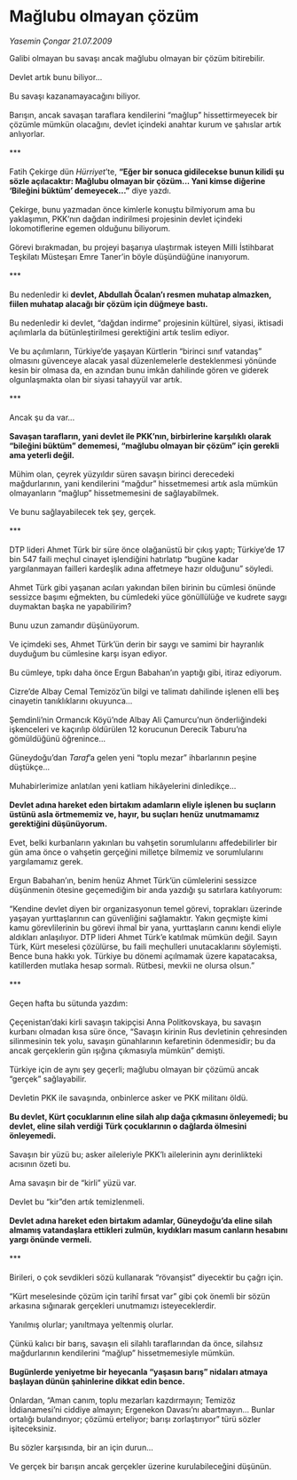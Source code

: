 # Mağlubu olmayan çözüm

*Yasemin Çongar 21.07.2009*

<div class="taraf_structure_2col_1zq">
<div class="margen_n">



 <p>Galibi olmayan bu savaşı ancak mağlubu olmayan bir çözüm bitirebilir. <br/><br/>Devlet artık bunu biliyor... <br/><br/>Bu savaşı kazanamayacağını biliyor. <br/><br/>Barışın, ancak savaşan taraflara kendilerini “mağlup” hissettirmeyecek bir çözümle mümkün olacağını, devlet içindeki anahtar kurum ve şahıslar artık anlıyorlar. <br/><br/>*** <br/><br/>Fatih Çekirge dün <i>Hürriyet</i>’te, <b>“Eğer bir sonuca gidilecekse bunun kilidi şu sözle açılacaktır: Mağlubu olmayan bir çözüm... Yani kimse diğerine ‘Bileğini büktüm’ demeyecek...”</b> diye yazdı. <br/><br/>Çekirge, bunu yazmadan önce kimlerle konuştu bilmiyorum ama bu yaklaşımın, PKK’nın dağdan indirilmesi projesinin devlet içindeki lokomotiflerine egemen olduğunu biliyorum. <br/><br/>Görevi bırakmadan, bu projeyi başarıya ulaştırmak isteyen Milli İstihbarat Teşkilatı Müsteşarı Emre Taner’in böyle düşündüğüne inanıyorum. <br/><br/>*** <br/><br/>Bu nedenledir ki <b>devlet, Abdullah Öcalan’ı resmen muhatap almazken, fiilen muhatap alacağı bir çözüm için düğmeye bastı.</b> <br/><br/>Bu nedenledir ki devlet, “dağdan indirme” projesinin kültürel, siyasi, iktisadi açılımlarla da bütünleştirilmesi gerektiğini artık teslim ediyor. <br/><br/>Ve bu açılımların, Türkiye’de yaşayan Kürtlerin “birinci sınıf vatandaş” olmasını güvenceye alacak yasal düzenlemelerle desteklenmesi yönünde kesin bir olmasa da, en azından bunu imkân dahilinde gören ve giderek olgunlaşmakta olan bir siyasi tahayyül var artık. <br/><br/>*** <br/><br/>Ancak şu da var...<b> <br/><br/>Savaşan tarafların, yani devlet ile PKK’nın, birbirlerine karşılıklı olarak “bileğini büktüm” dememesi, “mağlubu olmayan bir çözüm” için gerekli ama yeterli değil.</b> <br/><br/>Mühim olan, çeyrek yüzyıldır süren savaşın birinci derecedeki mağdurlarının, yani kendilerini “mağdur” hissetmemesi artık asla mümkün olmayanların “mağlup” hissetmemesini de sağlayabilmek. <br/><br/>Ve bunu sağlayabilecek tek şey, gerçek. <br/><br/>*** <br/><br/>DTP lideri Ahmet Türk bir süre önce olağanüstü bir çıkış yaptı; Türkiye’de 17 bin 547 faili meçhul cinayet işlendiğini hatırlatıp “bugüne kadar yargılanmayan failleri kardeşlik adına affetmeye hazır olduğunu” söyledi. <br/><br/>Ahmet Türk gibi yaşanan acıları yakından bilen birinin bu cümlesi önünde sessizce başımı eğmekten, bu cümledeki yüce gönüllülüğe ve kudrete saygı duymaktan başka ne yapabilirim? <br/><br/>Bunu uzun zamandır düşünüyorum. <br/><br/>Ve içimdeki ses, Ahmet Türk’ün derin bir saygı ve samimi bir hayranlık duyduğum bu cümlesine karşı isyan ediyor. <br/><br/>Bu cümleye, tıpkı daha önce Ergun Babahan’ın yaptığı gibi, itiraz ediyorum. <br/><br/>Cizre’de Albay Cemal Temizöz’ün bilgi ve talimatı dahilinde işlenen elli beş cinayetin tanıklıklarını okuyunca... <br/><br/>Şemdinli’nin Ormancık Köyü’nde Albay Ali Çamurcu’nun önderliğindeki işkenceleri ve kaçırılıp öldürülen 12 korucunun Derecik Taburu’na gömüldüğünü öğrenince... <br/><br/>Güneydoğu’dan <i>Taraf</i>’a gelen yeni “toplu mezar” ihbarlarının peşine düştükçe... <br/><br/>Muhabirlerimize anlatılan yeni katliam hikâyelerini dinledikçe... <b><br/><br/>Devlet adına hareket eden birtakım adamların eliyle işlenen bu suçların üstünü asla örtmememiz ve, hayır, bu suçları henüz unutmamamız gerektiğini düşünüyorum.</b> <br/><br/>Evet, belki kurbanların yakınları bu vahşetin sorumlularını affedebilirler bir gün ama önce o vahşetin gerçeğini milletçe bilmemiz ve sorumlularını yargılamamız gerek. <br/><br/>Ergun Babahan’ın, benim henüz Ahmet Türk’ün cümlelerini sessizce düşünmenin ötesine geçemediğim bir anda yazdığı şu satırlara katılıyorum: <br/><br/>“Kendine devlet diyen bir organizasyonun temel görevi, toprakları üzerinde yaşayan yurttaşlarının can güvenliğini sağlamaktır. Yakın geçmişte kimi kamu görevlilerinin bu görevi ihmal bir yana, yurttaşların canını kendi eliyle aldıkları anlaşılıyor. DTP lideri Ahmet Türk’e katılmak mümkün değil. Sayın Türk, Kürt meselesi çözülürse, bu faili meçhulleri unutacaklarını söylemişti. Bence buna hakkı yok. Türkiye bu dönemi açılmamak üzere kapatacaksa, katillerden mutlaka hesap sormalı. Rütbesi, mevkii ne olursa olsun.” <br/><br/>*** <br/><br/>Geçen hafta bu sütunda yazdım: <br/><br/>Çeçenistan’daki kirli savaşın takipçisi Anna Politkovskaya, bu savaşın kurbanı olmadan kısa süre önce, “Savaşın kirinin Rus devletinin çehresinden silinmesinin tek yolu, savaşın günahlarının kefaretinin ödenmesidir; bu da ancak gerçeklerin gün ışığına çıkmasıyla mümkün” demişti. <br/><br/>Türkiye için de aynı şey geçerli; mağlubu olmayan bir çözümü ancak “gerçek” sağlayabilir. <br/><br/>Devletin PKK ile savaşında, onbinlerce asker ve PKK militanı öldü.<b> <br/><br/>Bu devlet, Kürt çocuklarının eline silah alıp dağa çıkmasını önleyemedi; bu devlet, eline silah verdiği Türk çocuklarının o dağlarda ölmesini önleyemedi.</b> <br/><br/>Savaşın bir yüzü bu; asker aileleriyle PKK’lı ailelerinin aynı derinlikteki acısının özeti bu. <br/><br/>Ama savaşın bir de “kirli” yüzü var. <br/><br/>Devlet bu “kir”den artık temizlenmeli.<b> <br/><br/>Devlet adına hareket eden birtakım adamlar, Güneydoğu’da eline silah almamış vatandaşlara ettikleri zulmün, kıydıkları masum canların hesabını yargı önünde vermeli.</b> <br/><br/>*** <br/><br/>Birileri, o çok sevdikleri sözü kullanarak “rövanşist” diyecektir bu çağrı için. <br/><br/>“Kürt meselesinde çözüm için tarihî fırsat var” gibi çok önemli bir sözün arkasına sığınarak gerçekleri unutmamızı isteyeceklerdir. <br/><br/>Yanılmış olurlar; yanıltmaya yeltenmiş olurlar. <br/><br/>Çünkü kalıcı bir barış, savaşın eli silahlı taraflarından da önce, silahsız mağdurlarının kendilerini “mağlup” hissetmemesiyle mümkün.<b> <br/><br/>Bugünlerde yeniyetme bir heyecanla “yaşasın barış” nidaları atmaya başlayan dünün şahinlerine dikkat edin bence.</b> <br/><br/>Onlardan, “Aman canım, toplu mezarları kazdırmayın; Temizöz İddianamesi’ni ciddiye almayın; Ergenekon Davası’nı abartmayın... Bunlar ortalığı bulandırıyor; çözümü erteliyor; barışı zorlaştırıyor” türü sözler işiteceksiniz. <br/><br/>Bu sözler karşısında, bir an için durun... <br/><br/>Ve gerçek bir barışın ancak gerçekler üzerine kurulabileceğini düşünün.</p>
<br/>
<br/>
<br/>



<br/>


<div id="taraf_not">
</div>

</div>


</div>
